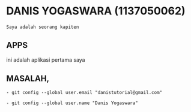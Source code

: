 # DANIS YOGASWARA (1137050062)
```
Saya adalah seorang kapiten
```

## APPS
ini adalah aplikasi pertama saya

## MASALAH,
```
- git config --global user.email "danistutorial@gmail.com"

- git config --global user.name "Danis Yogaswara"
```